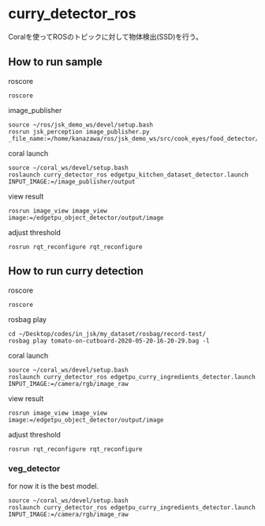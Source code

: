 # curry_detector_ros
Coralを使ってROSのトピックに対して物体検出(SSD)を行う。

## How to run sample
roscore
```
roscore
```

image_publisher
```
source ~/ros/jsk_demo_ws/devel/setup.bash
rosrun jsk_perception image_publisher.py _file_name:=/home/kanazawa/ros/jsk_demo_ws/src/cook_eyes/food_detector/curry_first_try/train/train_annotated/train_01.jpg
```
coral launch
```
source ~/coral_ws/devel/setup.bash
roslaunch curry_detector_ros edgetpu_kitchen_dataset_detector.launch INPUT_IMAGE:=/image_publisher/output
```
view result
```
rosrun image_view image_view image:=/edgetpu_object_detector/output/image
```
adjust threshold
```
rosrun rqt_reconfigure rqt_reconfigure
```

## How to run curry detection

roscore
```
roscore
```

rosbag play
```
cd ~/Desktop/codes/in_jsk/my_dataset/rosbag/record-test/
rosbag play tomato-on-cutboard-2020-05-20-16-20-29.bag -l
```
coral launch
```
source ~/coral_ws/devel/setup.bash
roslaunch curry_detector_ros edgetpu_curry_ingredients_detector.launch INPUT_IMAGE:=/camera/rgb/image_raw
```
view result
```
rosrun image_view image_view image:=/edgetpu_object_detector/output/image
```
adjust threshold
```
rosrun rqt_reconfigure rqt_reconfigure
```

### veg_detector
for now it is the best model.
```
source ~/coral_ws/devel/setup.bash
roslaunch curry_detector_ros edgetpu_curry_ingredients_detector.launch INPUT_IMAGE:=/camera/rgb/image_raw
```
